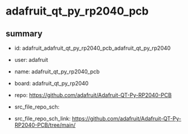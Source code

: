 # adafruit_qt_py_rp2040_pcb
 
## summary 
* id: adafruit_adafruit_qt_py_rp2040_pcb_adafruit_qt_py_rp2040
* user: adafruit
* name: adafruit_qt_py_rp2040_pcb
* board: adafruit_qt_py_rp2040
* repo: https://github.com/adafruit/Adafruit-QT-Py-RP2040-PCB



* src_file_repo_sch: 
* src_file_repo_sch_link: https://github.com/adafruit/Adafruit-QT-Py-RP2040-PCB/tree/main/






